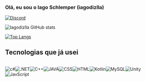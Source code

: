 ### Olá, eu sou o Iago Schlemper (iagodizlla)

[![Discord](https://img.shields.io/badge/Discord-7289DA?style=for-the-badge&logo=discord&logoColor=white)](https://discord.com//iagodizlla)

![Iagodizlla GitHub stats](https://github-readme-stats.vercel.app/api?username=Iagodizlla&show_icons=true&theme=tokyonight)

[![Top Langs](https://github-readme-stats.vercel.app/api/top-langs/?username=Iagodizlla&layout=donut)](https://github.com/anuraghazra/github-readme-stats)

## Tecnologias que já usei
<div style="display; inline_block"><br>
<img align="center" alt= "c#" src="https://img.shields.io/badge/C%23-239120?style=for-the-badge&logo=c-sharp&logoColor=white"/><img align="center" alt= ".NET"
src="https://img.shields.io/badge/.NET-5C2D91?style=for-the-badge&logo=.net&logoColor=white"/><img align="center" alt= "C++" src="https://img.shields.io/badge/C%2B%2B-00599C?style=for-the-badge&logo=c%2B%2B&logoColor=white" /><img align="center" alt= "JAVA" src="https://img.shields.io/badge/Java-ED8B00?style=for-the-badge&logo=openjdk&logoColor=white"/><img align="center" alt= "CSS" src="https://img.shields.io/badge/CSS-239120?&style=for-the-badge&logo=css3&logoColor=white"/><img align="center" alt= "HTML" src="https://img.shields.io/badge/HTML-239120?style=for-the-badge&logo=html5&logoColor=white"/><img align="center" alt= "Kotlin" src="https://img.shields.io/badge/Kotlin-0095D5?&style=for-the-badge&logo=kotlin&logoColor=white"/><img align="center" alt= "MySQL" src="https://img.shields.io/badge/MySQL-00000F?style=for-the-badge&logo=mysql&logoColor=white"/><img align="center" alt= "Unity" src="https://img.shields.io/badge/Unity-100000?style=for-the-badge&logo=unity&logoColor=white"/><img align="center" alt= "JavScript" src="https://img.shields.io/badge/JavaScript-323330?style=for-the-badge&logo=javascript&logoColor=F7DF1E"/>
</div>
